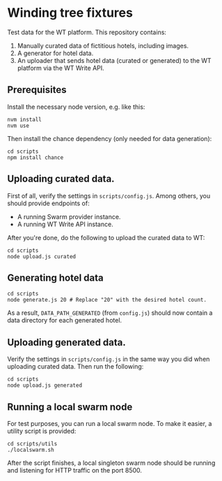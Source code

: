# Winding tree fixtures

Test data for the WT platform. This repository contains:

1. Manually curated data of fictitious hotels, including images.
2. A generator for hotel data.
3. An uploader that sends hotel data (curated or generated) to
   the WT platform via the WT Write API.

## Prerequisites

Install the necessary node version, e.g. like this:

```
nvm install
nvm use
```

Then install the chance dependency (only needed for data
generation):

```
cd scripts
npm install chance
```

## Uploading curated data.

First of all, verify the settings in `scripts/config.js`. Among
others, you should provide endpoints of:

  - A running Swarm provider instance.
  - A running WT Write API instance.

After you're done, do the following to upload the curated data
to WT:

```
cd scripts
node upload.js curated
```

## Generating hotel data

```
cd scripts
node generate.js 20 # Replace "20" with the desired hotel count.
```

As a result, `DATA_PATH_GENERATED` (from `config.js`) should now
contain a data directory for each generated hotel.

## Uploading generated data.

Verify the settings in `scripts/config.js` in the same way you
did when uploading curated data. Then run the following:

```
cd scripts
node upload.js generated
```

## Running a local swarm node

For test purposes, you can run a local swarm node. To make it
easier, a utility script is provided:

```
cd scripts/utils
./localswarm.sh
```

After the script finishes, a local singleton swarm node should
be running and listening for HTTP traffic on the port 8500.
